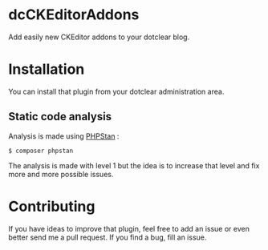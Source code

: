 # dcCKEditorAddons

Add easily new CKEditor addons to your dotclear blog.

# Installation

You can install that plugin from your dotclear administration area.

## Static code analysis

Analysis is made using [PHPStan](https://github.com/phpstan/phpstan) :

```
$ composer phpstan
```

The analysis is made with level 1 but the idea is to increase that level and fix more and more possible issues.

# Contributing

If you have ideas to improve that plugin, feel free to add an issue or even better send me a pull request.
If you find a bug, fill an issue.
